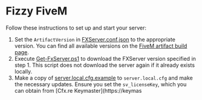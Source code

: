 # Fizzy FiveM

Follow these instructions to set up and start your server:

1. Set the `ArtifactVersion` in [FXServer.conf.json](FXServer.conf.json) to the appropriate version. You can find all available versions on the [FiveM artifact build page](https://runtime.fivem.net/artifacts/fivem/build_server_windows/master/).
2. Execute [Get-FxServer.ps1](Get-FxServer.ps1) to download the FXServer version specified in step 1. This script does not download the server again if it already exists locally.
3. Make a copy of [server.local.cfg.example](server.local.cfg.example) to `server.local.cfg` and make the necessary updates. Ensure you set the `sv_licenseKey`, which you can obtain from [Cfx.re Keymaster](https://keymas